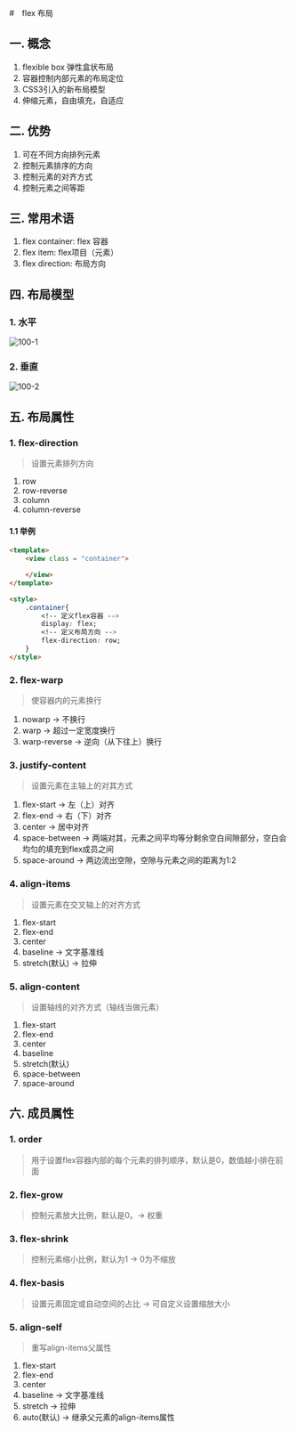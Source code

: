 #　flex 布局

## 一. 概念 
1. flexible box 弹性盒状布局
2. 容器控制内部元素的布局定位
3. CSS3引入的新布局模型
4. 伸缩元素，自由填充，自适应

## 二. 优势
1. 可在不同方向排列元素
2. 控制元素排序的方向
3. 控制元素的对齐方式
4. 控制元素之间等距

## 三. 常用术语
1. flex container: flex 容器
2. flex item: flex项目（元素）
3. flex direction: 布局方向

## 四. 布局模型
### 1. 水平
![100-1](https://s2.ax1x.com/2020/03/06/3bH7VS.md.png)

### 2. 垂直
![100-2](https://s2.ax1x.com/2020/03/06/3bHzrV.md.png)

## 五. 布局属性
### 1. flex-direction
> 设置元素排列方向
1. row
2. row-reverse
3. column
4. column-reverse

#### 1.1 举例
```html
<template>
	<view class = "container">

	</view>
</template>

<style>
	.container{
		<!-- 定义flex容器 -->
		display: flex;
		<!-- 定义布局方向 -->
		flex-direction: row;
	}
</style>
```

### 2. flex-warp 
> 使容器内的元素换行

1. nowarp -> 不换行
2. warp -> 超过一定宽度换行
3. warp-reverse -> 逆向（从下往上）换行

### 3. justify-content
> 设置元素在主轴上的对其方式
1. flex-start -> 左（上）对齐
2. flex-end -> 右（下）对齐
3. center -> 居中对齐
4. space-between -> 两端对其，元素之间平均等分剩余空白间隙部分，空白会均匀的填充到flex成员之间
5. space-around -> 两边流出空隙，空隙与元素之间的距离为1:2

### 4. align-items
> 设置元素在交叉轴上的对齐方式
1. flex-start
2. flex-end
3. center
4. baseline -> 文字基准线
5. stretch(默认) -> 拉伸

### 5. align-content
> 设置轴线的对齐方式（轴线当做元素）
1. flex-start
2. flex-end
3. center
4. baseline
5. stretch(默认)
6. space-between
7. space-around

## 六. 成员属性

### 1. order
> 用于设置flex容器内部的每个元素的排列顺序，默认是0，数值越小排在前面

### 2. flex-grow
> 控制元素放大比例，默认是0。-> 权重

### 3. flex-shrink
> 控制元素缩小比例，默认为1 -> 0为不缩放

### 4. flex-basis
> 设置元素固定或自动空间的占比 -> 可自定义设置缩放大小

### 5. align-self
> 重写align-items父属性
1. flex-start
2. flex-end
3. center
4. baseline -> 文字基准线
5. stretch -> 拉伸
6. auto(默认) -> 继承父元素的align-items属性
<comment/>